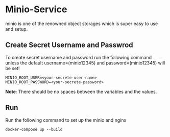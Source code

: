# Minio-Service
minio is one of the renowned object storages which is super easy to use and setup.

## Create Secret Username and Passwrod
To create secret username and password run the following command unless the default username=(minio12345) and password=(minio12345) will be set!

```commandline
MINIO_ROOT_USER=<your-secrete-user-name>
MINIO_ROOT_PASSWORD=<your-secrete-password>
```
**Note**: There should be no spaces between the variables and the values.

## Run
Run the following command to set up the minio and nginx
```commandline
docker-compose up --build
```